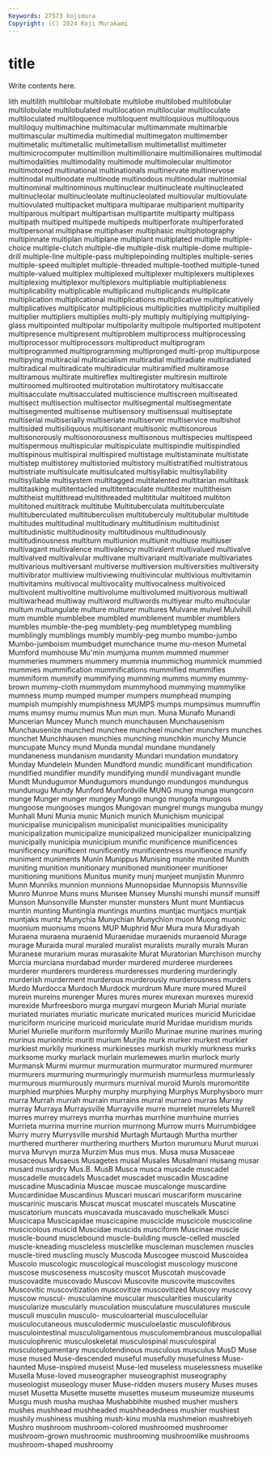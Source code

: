 ```yaml
---
Keywords: 27573 kojimura
Copyright: (C) 2024 Koji Murakami
---
```


# title

Write contents here.



lith multilith multilobar multilobate multilobe multilobed multilobular
multilobulate multilobulated multilocation multilocular multiloculate multiloculated multiloquence multiloquent multiloquious multiloquous
multiloquy multimachine multimacular multimammate multimarble multimascular multimedia multimedial multimegaton multimember
multimetalic multimetallic multimetallism multimetallist multimeter multimicrocomputer multimillion multimillionaire multimillionaires multimodal
multimodalities multimodality multimode multimolecular multimotor multimotored multinational multinationals multinervate multinervose
multinodal multinodate multinode multinodous multinodular multinomial multinominal multinominous multinuclear multinucleate
multinucleated multinucleolar multinucleolate multinucleolated multiovular multiovulate multiovulated multipacket multipara multiparae
multiparient multiparity multiparous multipart multipartisan multipartite multiparty multipass multipath multiped
multipede multipeds multiperforate multiperforated multipersonal multiphase multiphaser multiphasic multiphotography multipinnate
multiplan multiplane multiplant multiplated multiple multiple-choice multiple-clutch multiple-die multiple-disk multiple-dome
multiple-drill multiple-line multiple-pass multiplepoinding multiples multiple-series multiple-speed multiplet multiple-threaded multiple-toothed
multiple-tuned multiple-valued multiplex multiplexed multiplexer multiplexers multiplexes multiplexing multiplexor multiplexors
multipliable multipliableness multiplicability multiplicable multiplicand multiplicands multiplicate multiplication multiplicational multiplications
multiplicative multiplicatively multiplicatives multiplicator multiplicious multiplicities multiplicity multiplied multiplier multipliers
multiplies multi-ply multiply multiplying multiplying-glass multipointed multipolar multipolarity multipole multiported
multipotent multipresence multipresent multiproblem multiprocess multiprocessing multiprocessor multiprocessors multiproduct multiprogram
multiprogrammed multiprogramming multipronged multi-prop multipurpose multipying multiracial multiracialism multiradial multiradiate
multiradiated multiradical multiradicate multiradicular multiramified multiramose multiramous multirate multireflex multiregister
multiresin multirole multiroomed multirooted multirotation multirotatory multisaccate multisacculate multisacculated multiscience
multiscreen multiseated multisect multisection multisector multisegmental multisegmentate multisegmented multisense multisensory
multisensual multiseptate multiserial multiserially multiseriate multiserver multiservice multishot multisided multisiliquous
multisonant multisonic multisonorous multisonorously multisonorousness multisonous multispecies multispeed multispermous multispicular
multispiculate multispindle multispindled multispinous multispiral multispired multistage multistaminate multistate multistep
multistorey multistoried multistory multistratified multistratous multistriate multisulcate multisulcated multisyllabic multisyllability
multisyllable multisystem multitagged multitalented multitarian multitask multitasking multitentacled multitentaculate multitester
multitheism multitheist multithread multithreaded multititular multitoed multiton multitoned multitrack multitube
Multituberculata multituberculate multituberculated multituberculism multituberculy multitubular multitude multitudes multitudinal multitudinary
multitudinism multitudinist multitudinistic multitudinosity multitudinous multitudinously multitudinousness multiturn multiunion multiunit
multiuse multiuser multivagant multivalence multivalency multivalent multivalued multivalve multivalved multivalvular
multivane multivariant multivariate multivariates multivarious multiversant multiverse multiversion multiversities multiversity
multivibrator multiview multiviewing multivincular multivious multivitamin multivitamins multivocal multivocality multivocalness
multivoiced multivolent multivoltine multivolume multivolumed multivorous multiwall multiwarhead multiway multiword
multiwords multiyear multo multocular multum multungulate multure multurer multures Mulvane
mulvel Mulvihill mum mumble mumblebee mumbled mumblement mumbler mumblers mumbles
mumble-the-peg mumblety-peg mumbletypeg mumbling mumblingly mumblings mumbly mumbly-peg mumbo mumbo-jumbo
Mumbo-jumboism mumbudget mumchance mume mu-meson Mumetal Mumford mumhouse Mu'min mumjuma
mumm mummed mummer mummeries mummers mummery mummia mummichog mummick mummied
mummies mummification mummifications mummified mummifies mummiform mummify mummifying mumming mumms
mummy mummy-brown mummy-cloth mummydom mummyhood mummying mummylike mumness mump mumped
mumper mumpers mumphead mumping mumpish mumpishly mumpishness MUMPS mumps mumpsimus
mumruffin mums mumsy mumu mumus Mun mun mun. Muna Munafo
Munandi Muncerian Muncey Munch munch munchausen Munchausenism Munchausenize munched munchee
muncheel muncher munchers munches munchet Munchhausen munchies munching munchkin munchy
Muncie muncupate Muncy mund Munda mundal mundane mundanely mundaneness mundanism
mundanity Mundari mundation mundatory Munday Mundelein Munden Mundford mundic mundificant
mundification mundified mundifier mundify mundifying mundil mundivagant mundle Mundt Mundugumor
Mundugumors mundungo mundungos mundungus mundunugu Mundy Munford Munfordville MUNG mung
munga mungcorn munge Munger munger mungey Mungo mungo mungofa mungoos
mungoose mungooses mungos Mungovan mungrel mungs munguba mungy Munhall Muni
Munia munic Munich munich Munichism municipal municipalise municipalism municipalist municipalities
municipality municipalization municipalize municipalized municipalizer municipalizing municipally municipia municipium munific
munificence munificences munificency munificent munificently munificentness munifience munify muniment muniments
Munin Munippus Munising munite munited Munith muniting munition munitionary munitioned
munitioneer munitioner munitioning munitions Munitus munity munj munjeet munjistin Munmro
Munn Munniks munnion munnions Munnopsidae Munnopsis Munnsville Munro Munroe Muns
muns Munsee Munsey Munshi munshi munsif munsiff Munson Munsonville Munster
munster munsters Munt munt Muntiacus muntin munting Muntingia muntings muntins
muntjac muntjacs muntjak muntjaks muntz Munychia Munychian Munychion muon Muong
muonic muonium muoniums muons MUP Muphrid Mur Mura mura Muradiyah
Muraena muraena muraenid Muraenidae muraenids muraenoid Murage murage Muraida mural
muraled muralist muralists murally murals Muran Muranese murarium muras murasakite
Murat Muratorian Murchison murchy Murcia murciana murdabad murder murdered murderee
murderees murderer murderers murderess murderesses murdering murderingly murderish murderment murderous
murderously murderousness murders Murdo Murdocca Murdoch Murdock murdrum Mure mure
mured Mureil murein mureins murenger Mures mures murex murexan murexes
murexid murexide Murfreesboro murga murgavi murgeon Muriah Murial muriate muriated
muriates muriatic muricate muricated murices muricid Muricidae muriciform muricine muricoid
muriculate murid Muridae muridism murids Muriel Murielle muriform muriformly Murillo
Murinae murine murines muring murinus murionitric muriti murium Murjite murk
murker murkest murkier murkiest murkily murkiness murkinesses murkish murkly murkness
murks murksome murky murlack murlain murlemewes murlin murlock murly Murmansk
Murmi murmur murmuration murmurator murmured murmurer murmurers murmuring murmuringly murmurish
murmurless murmurlessly murmurous murmurously murmurs murnival muroid Murols muromontite murphied
murphies Murphy murphy murphying Murphys Murphysboro murr murra Murrah murrah
murrain murrains murral murraro murras Murray murray Murraya Murraysville Murrayville
murre murrelet murrelets Murrell murres murrey murreys murrha murrhas murrhine
murrhuine murries Murrieta murrina murrine murrion murrnong Murrow murrs Murrumbidgee
Murry murry Murrysville murshid Murtagh Murtaugh Murtha murther murthered murtherer
murthering murthers Murton murumuru Murut muruxi murva Murvyn murza Murzim
Mus mus mus. Musa musa Musaceae musaceous Musaeus Musagetes musal
Musales Musalmani musang musar musard musardry Mus.B. MusB Musca musca
muscade muscadel muscadelle muscadels Muscadet muscadet muscadin Muscadine muscadine Muscadinia
Muscae muscae muscalonge muscardine Muscardinidae Muscardinus Muscari muscari muscariform muscarine
muscarinic muscaris Muscat muscat muscatel muscatels Muscatine muscatorium muscats muscavada
muscavado muschelkalk Musci Muscicapa Muscicapidae muscicapine muscicide muscicole muscicoline muscicolous
muscid Muscidae muscids musciform Muscinae muscle muscle-bound musclebound muscle-building muscle-celled
muscled muscle-kneading muscleless musclelike muscleman musclemen muscles muscle-tired muscling muscly
Muscoda Muscogee muscoid Muscoidea Muscolo muscologic muscological muscologist muscology muscone
muscose muscoseness muscosity muscot Muscotah muscovade muscovadite muscovado Muscovi Muscovite
muscovite muscovites Muscovitic muscovitization muscovitize muscovitized Muscovy muscovy muscow muscul-
musculamine muscular muscularities muscularity muscularize muscularly musculation musculature musculatures muscule
musculi musculin musculo- musculoarterial musculocellular musculocutaneous musculodermic musculoelastic musculofibrous musculointestinal
musculoligamentous musculomembranous musculopallial musculophrenic musculoskeletal musculospinal musculospiral musculotegumentary musculotendinous musculous
musculus MusD Muse muse mused Muse-descended museful musefully musefulness Muse-haunted
Muse-inspired museist Muse-led museless muselessness muselike Musella Muse-loved museographer museographist
museography museologist museology muser Muse-ridden musers musery Muses muses muset
Musetta Musette musette musettes museum museumize museums Musgu mush musha
mushaa Mushabbihite mushed musher mushers mushes mushhead mushheaded mushheadedness mushier
mushiest mushily mushiness mushing mush-kinu mushla mushmelon mushrebiyeh Mushro mushroom
mushroom-colored mushroomed mushroomer mushroom-grown mushroomic mushrooming mushroomlike mushrooms mushroom-shaped mushroomy
